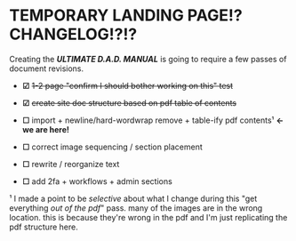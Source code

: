 # TEMPORARY LANDING PAGE!? CHANGELOG!?!?

Creating the ***ULTIMATE D.A.D. MANUAL*** is going to require a few passes of document revisions.

* **☑** ~~1-2 page "confirm I should bother working on this" test~~

* **☑** ~~create site doc structure based on pdf table of contents~~

* **☐** import + newline/hard-wordwrap remove + table-ify pdf contents¹ **← we are here!**

* **☐** correct image sequencing / section placement

* **☐** rewrite / reorganize text

* **☐** add 2fa + workflows + admin sections


¹ I made a point to be *selective* about what I change during this "get everything *out of the pdf*" pass. many of the images are in the wrong location. this is because they're wrong in the pdf and I'm just replicating the pdf structure here.